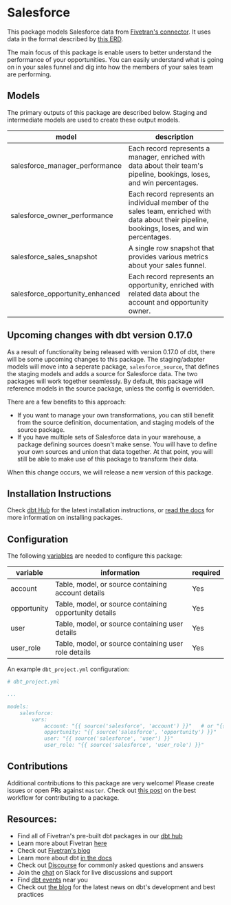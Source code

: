 # Salesforce 

This package models Salesforce data from [Fivetran's connector](https://fivetran.com/docs/applications/salesforce). It uses data in the format described by [this ERD](https://docs.google.com/presentation/d/1fB6aCiX_C1lieJf55TbS2v1yv9sp-AHNNAh2x7jnJ48/edit#slide=id.g3cb9b617d1_0_237).

The main focus of this package is enable users to better understand the performance of your opportunities. You can easily understand what is going on in your sales funnel and dig into how the members of your sales team are performing. 

## Models

The primary outputs of this package are described below. Staging and intermediate models are used to create these output models.

**model**|**description**
-----|-----
salesforce\_manager\_performance|Each record represents a manager, enriched with data about their team's pipeline, bookings, loses, and win percentages.
salesforce\_owner\_performance|Each record represents an individual member of the sales team, enriched with data about their pipeline, bookings, loses, and win percentages.
salesforce\_sales\_snapshot|A single row snapshot that provides various metrics about your sales funnel.
salesforce\_opportunity\_enhanced|Each record represents an opportunity, enriched with related data about the account and opportunity owner.


## Upcoming changes with dbt version 0.17.0

As a result of functionality being released with version 0.17.0 of dbt, there will be some upcoming changes to this package. The staging/adapter models will move into a seperate package, `salesforce_source`, that defines the staging models and adds a source for Salesforce data. The two packages will work together seamlessly. By default, this package will reference models in the source package, unless the config is overridden. 

There are a few benefits to this approach:
* If you want to manage your own transformations, you can still benefit from the source definition, documentation, and staging models of the source package.
* If you have multiple sets of Salesforce data in your warehouse, a package defining sources doesn't make sense. You will have to define your own sources and union that data together. At that point, you will still be able to make use of this package to transform their data.

When this change occurs, we will release a new version of this package.

## Installation Instructions
Check [dbt Hub](https://hub.getdbt.com/) for the latest installation instructions, or [read the docs](https://docs.getdbt.com/docs/package-management) for more information on installing packages.

## Configuration

The following [variables](https://docs.getdbt.com/docs/using-variables) are needed to configure this package:

**variable**|**information**|**required**
-----|-----|-----
account|Table, model, or source containing account details|Yes
opportunity|Table, model, or source containing opportunity details|Yes
user|Table, model, or source containing user details|Yes
user\_role|Table, model, or source containing user role details|Yes


An example `dbt_project.yml` configuration:

```yml
# dbt_project.yml

...

models:
    salesforce:
        vars:
            account: "{{ source('salesforce', 'account') }}"   # or "{{ ref('salesforce_account_unioned'}) }}"
            opportunity: "{{ source('salesforce', 'opportunity') }}" 
            user: "{{ source('salesforce', 'user') }}"
            user_role: "{{ source('salesforce', 'user_role') }}"
```

## Contributions

Additional contributions to this package are very welcome! Please create issues
or open PRs against `master`. Check out 
[this post](https://discourse.getdbt.com/t/contributing-to-a-dbt-package/657) 
on the best workflow for contributing to a package.

## Resources:
- Find all of Fivetran's pre-built dbt packages in our [dbt hub](https://hub.getdbt.com/fivetran/)
- Learn more about Fivetran [here](https://fivetran.com/docs)
- Check out [Fivetran's blog](https://fivetran.com/blog)
- Learn more about dbt [in the docs](https://docs.getdbt.com/docs/introduction)
- Check out [Discourse](https://discourse.getdbt.com/) for commonly asked questions and answers
- Join the [chat](http://slack.getdbt.com/) on Slack for live discussions and support
- Find [dbt events](https://events.getdbt.com) near you
- Check out [the blog](https://blog.getdbt.com/) for the latest news on dbt's development and best practices
